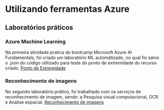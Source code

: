# Utilizando ferramentas Azure
## Laboratórios práticos

### Azure Machine Learning
Na primeira atividade pratica do bootcamp Microsoft Azure AI Fundamentals, foi criado um laboratório ML automátizado, no qual foi salvo o .json do código utilizado para teste do ponto de extremidade do recurso criado. 
[Ponto de Extremidade](/Azure_machine_learning_ML/Ponto_de_extremidade.md)

### Reconhecimento de imagens
No segundo laboratório prático, foi trabalhado com os serviços de reconhecimento de imagem, sendo: a Pesquisa visual computacional, OCR e Analise espacial. 
[Reconhecimento de imagens](/Visao_computacional_reconhecimento%20facial/Reconhecimento_imagem.md)
